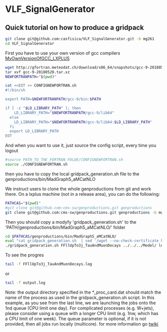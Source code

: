 <!-- To automatic generation of install.sh: All no code lines must start with #, <par>, * , or contain # -->
# VLF_SignalGenerator

<!-- Comments -->

## Quick tutorial on how to produce a gridpack
<!--
<par> The [instal.sh](./install.sh) script is generated automatically with the following commands in this file </par>
-->

```bash
git clone git@github.com:casfisica/VLF_SignalGenerator.git -b mg261
cd VLF_SignalGenerator
```

<par>First you have to use your own version of gcc compilers [MyOwnVersionOfGCC_LXPLUS](https://github.com/casfisica/MyOwnVersionOfGCC_LXPLUS.git)</par>

```bash
wget http://gfortran.meteodat.ch/download/x86_64/snapshots/gcc-9-20180520.tar.xz
tar xvf gcc-9-20180520.tar.xz
NEWFORTRANPATH="$(pwd)"

cat <<EOT >> CONFIGNEWFORTRAN.sh 
#!/bin/sh

export PATH=$NEWFORTRANPATH/gcc-9/bin:$PATH

if [ -z "$LD_LIBRARY_PATH" ]; then
    LD_LIBRARY_PATH="$NEWFORTRANPATH/gcc-9/lib64"
  else
    LD_LIBRARY_PATH="$NEWFORTRANPATH/gcc-9/lib64:$LD_LIBRARY_PATH"
  fi
  export LD_LIBRARY_PATH
EOT
```
<par>And when you want to use it, just source the config script, every time you logout</par>

```bash
#source PATH_TO_THE_FORTRAN_FOLDE/CONFIGNEWFORTRAN.sh 
source ./CONFIGNEWFORTRAN.sh 

```

<par>then you have to copy the local gridpack_generation.sh file to the genproductions/bin/MadGraph5_aMCatNLO</par>

<par> We instruct users to clone the whole genproductions from git and work there. On a lxplus machine (not in a release area), you can do the following:</par>

```bash
PATHCAS="$(pwd)"
#git clone git@github.com:cms-sw/genproductions.git genproductions
git clone git@github.com:cms-sw/genproductions.git genproductions -b mg26x
```
<par>Then you should copy a modyfy 'gridpack_generation.sh' to the 'PATH/genproductions/bin/MadGraph5_aMCatNLO/' folder</par>

```bash
cd $PATHCAS/genproductions/bin/MadGraph5_aMCatNLO/
eval "cat gridpack_generation.sh  | sed '/wget --no-check-certificate https/c\            cp $PATHCAS\/Model\/\$model .\/'> gridpack_generation.sh "
./gridpack_generation.sh FFllUpTo3j_TauAndMuonDecays ../../../Model/ local 2>> error.log 1>> output.log &
```

<par>To see the progres</par>

```bash
tail -f FFllUpTo3j_TauAndMuonDecays.log 

```

<par>or </par>
```bash
tail -f output.log 

```


<par> Note: the output directory specified in the *_proc_card.dat should match the name of the process as used in the gridpack_generation.sh script. In this example, as you see from the last line, we are launching the jobs onto the 1nd queue (CPU limit one day). For complicated processes (e.g. W+jets), please consider using a queue with a longer CPU limit (e.g. 1nw, which has a CPU limit of one week). The queue parameter is optional, if it is not provided, then all jobs run locally (multicore). for more information go  [twiki](https://twiki.cern.ch/twiki/bin/viewauth/CMS/QuickGuideMadGraph5aMCatNLO) </par>
